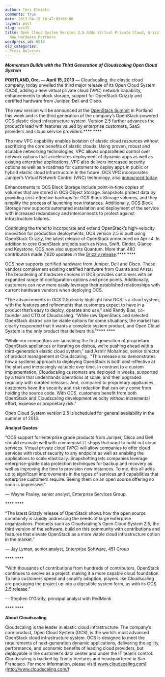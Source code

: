 ```yaml
---
author: Teri Elniski
comments: true
date: 2013-04-15 16:47:03+00:00
layout: post
slug: ocs25
title: Open Cloud System Version 2.5 Adds Virtual Private Cloud, Grizzly Support,
  New Hardware Partners
wordpress_id: 6018
old_categories:
- Press Releases
---
```


_**Momentum Builds with the Third Generation of Cloudscaling Open Cloud System**_

**PORTLAND, Ore. — April 15, 2013 —** Cloudscaling, the elastic cloud company, today unveiled the third major release of its Open Cloud System (OCS), adding a new virtual private cloud (VPC) network capability, enhancements to block storage, support for OpenStack Grizzly and certified hardware from Juniper, Dell and Cisco.

The new version will be announced at the [OpenStack Summit](http://www.openstack.org/summit/portland-2013/) in Portland this week and is the third generation of the company’s OpenStack-powered OCS elastic cloud infrastructure system. Version 2.5 further advances the product’s lead with features valued by enterprise customers, SaaS providers and cloud service providers.**** ****

The new VPC capability enables isolation of elastic cloud resources without sacrificing the core benefits of elastic clouds. Using proven, robust and scalable networking technologies, VPC allows unparalleled control over network options that accelerates deployment of dynamic apps as well as existing enterprise applications. VPC also delivers increased security options as well as a roadmap for customers to deploy apps in public or hybrid elastic cloud infrastructure in the future. OCS VPC incorporates Juniper’s Virtual Network Control (VNC) technology, also [announced today](http://www.cloudscaling.com/blog/press-releases/juniper).

Enhancements to OCS Block Storage include point-in-time copies of volumes that are stored in OCS Object Storage. Snapshots protect data by providing cost-effective backups for OCS Block Storage volumes, and they simplify the process of launching new instances. Additionally, OCS Block Storage now supports automated installation and deployment of the service with increased redundancy and interconnects to protect against infrastructure failures.

Continuing the trend to incorporate and extend OpenStack’s high-velocity innovation for production deployments, OCS version 2.5 is built using OpenStack Grizzly, the latest release of OpenStack announced on April 4. In addition to core OpenStack projects such as Nova, Swift, Cinder, Glance and Keystone, OCS now also supports Quantum. More than 480 contributors made 7,620 updates in the [Grizzly release](https://www.openstack.org/software/grizzly/press-release).**** ****

OCS now supports certified hardware from Juniper, Dell and Cisco. These vendors complement existing certified hardware from Quanta and Arista. The broadening of hardware choices in OCS provides customers with an expanded range of configuration options and price points. Additionally, customers can now more easily leverage their established relationships with current hardware vendors when deploying OCS.

“The advancements in OCS 2.5 clearly highlight how OCS is a cloud system, with the features and refinements that customers expect to have in a product that’s easy to deploy, operate and use,” said Randy Bias, co-founder and CTO of Cloudscaling. “While raw OpenStack and selected OpenStack distros can be viable options for some situations, the market has clearly responded that it wants a complete system product, and Open Cloud System is the only product that delivers this.”**** ****

“While our competitors are launching the first generation of proprietary OpenStack appliances or iterating on distros, we’re pushing ahead with a third-generation elastic cloud system,” said Azmir Mohamed, senior director of product management at Cloudscaling.  "This release also demonstrates how a systems approach to deploying OpenStack is both cost-effective at the start and increasingly valuable over time. In contrast to a custom implementation, Cloudscaling customers are deployed in weeks, supported by a team that understands operations at scale, and then upgraded regularly with curated releases. And, compared to proprietary appliances, customers have the security and risk reduction that can only come from holding the source code. With OCS, customers benefit from both OpenStack and Cloudscaling development velocity without incremental effort, expense or proprietary risk."

Open Cloud System version 2.5 is scheduled for general availability in the summer of 2013.

**Analyst Quotes**

"OCS support for enterprise grade products from Juniper, Cisco and Dell should resonate well with commercial IT shops that want to build out cloud services. Virtual private cloud (VPC) will allow companies to offer cloud services with robust security to any endpoint as well as enabling the applications to scale elastically. Snapshotting lets companies leverage enterprise-grade data protection techniques for backup and recovery as well as improving the time to provision new instances. To me, this all adds up to significant improvements in the types of services and capabilities that enterprise customers require. Seeing them on an open source offering so soon is impressive."

— Wayne Pauley, senior analyst, Enterprise Services Group.

**** ****

“The latest Grizzly release of OpenStack shows how the open source community is rapidly addressing the needs of large enterprise organizations. Products such as Cloudscaling's Open Cloud System 2.5, the third version of the software, build on this community with contributions and features that elevate OpenStack as a more viable cloud infrastructure option in the market.”

— Jay Lyman, senior analyst, Enterprise Software, 451 Group

**** ****

"With thousands of contributions from hundreds of contributors, OpenStack continues to evolve as a project, making it a more capable cloud foundation. To help customers speed and simplify adoption, players like Cloudscaling are packaging the project up into a digestible system form, as with its OCS 2.5 release."

— Stephen O'Grady, principal analyst with RedMonk

**** ****

**About Cloudscaling**

Cloudscaling is the leader in elastic cloud infrastructure. The company’s core product, Open Cloud System (OCS), is the world’s most advanced OpenStack cloud infrastructure system. OCS is designed to meet the requirements of next-generation dynamic applications, delivering the agility, performance, and economic benefits of leading cloud providers, but deployable in the customer’s data center and under the IT team’s control. Cloudscaling is backed by Trinity Ventures and headquartered in San Francisco. For more information, please visit[ www.cloudscaling.com](http://www.cloudscaling.com/)

###
